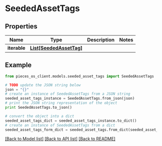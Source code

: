 # SeededAssetTags


## Properties
Name | Type | Description | Notes
------------ | ------------- | ------------- | -------------
**iterable** | [**List[SeededAssetTag]**](SeededAssetTag.md) |  | 

## Example

```python
from pieces_os_client.models.seeded_asset_tags import SeededAssetTags

# TODO update the JSON string below
json = "{}"
# create an instance of SeededAssetTags from a JSON string
seeded_asset_tags_instance = SeededAssetTags.from_json(json)
# print the JSON string representation of the object
print SeededAssetTags.to_json()

# convert the object into a dict
seeded_asset_tags_dict = seeded_asset_tags_instance.to_dict()
# create an instance of SeededAssetTags from a dict
seeded_asset_tags_form_dict = seeded_asset_tags.from_dict(seeded_asset_tags_dict)
```
[[Back to Model list]](../README.md#documentation-for-models) [[Back to API list]](../README.md#documentation-for-api-endpoints) [[Back to README]](../README.md)


